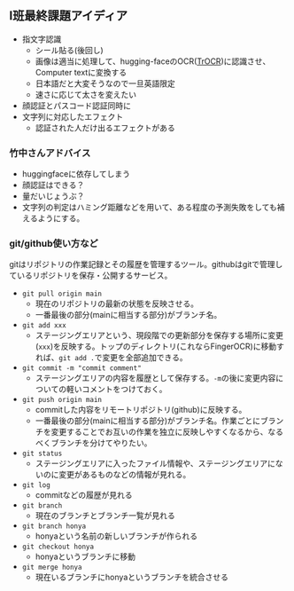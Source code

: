 ## I班最終課題アイディア
- 指文字認識
    - シール貼る(後回し)
    - 画像は適当に処理して、hugging-faceのOCR([TrOCR](https://huggingface.co/docs/transformers/model_doc/trocr ))に認識させ、Computer textに変換する
    - 日本語だと大変そうなので一旦英語限定
    - 速さに応じて太さを変えたい
- 顔認証とパスコード認証同時に
- 文字列に対応したエフェクト
    - 認証された人だけ出るエフェクトがある

### 竹中さんアドバイス
- huggingfaceに依存してしまう
- 顔認証はできる？
- 量だいじょうぶ？
- 文字列の判定はハミング距離などを用いて、ある程度の予測失敗をしても補えるようにする。

### git/github使い方など
gitはリポジトリの作業記録とその履歴を管理するツール。githubはgitで管理しているリポジトリを保存・公開するサービス。

- `git pull origin main`
    - 現在のリポジトリの最新の状態を反映させる。
    - 一番最後の部分(mainに相当する部分)がブランチ名。
- `git add xxx`
    - ステージングエリアという、現段階での更新部分を保存する場所に変更(`xxx`)を反映する。トップのディレクトリ(これならFingerOCR)に移動すれば、`git add .`で変更を全部追加できる。
- `git commit -m "commit comment"`
    - ステージングエリアの内容を履歴として保存する。`-m`の後に変更内容についての軽いコメントをつけておく。
- `git push origin main`
    - commitした内容をリモートリポジトリ(github)に反映する。
    - 一番最後の部分(mainに相当する部分)がブランチ名。作業ごとにブランチを変更することでお互いの作業を独立に反映しやすくなるから、なるべくブランチを分けてやりたい。
- `git status`
    - ステージングエリアに入ったファイル情報や、ステージングエリアにないのに変更があるものなどの情報が見れる。
- `git log`
    - commitなどの履歴が見れる
- `git branch`
    - 現在のブランチとブランチ一覧が見れる
- `git branch honya`
    - honyaという名前の新しいブランチが作られる
- `git checkout honya`
    - honyaというブランチに移動
- `git merge honya`
    - 現在いるブランチにhonyaというブランチを統合させる
